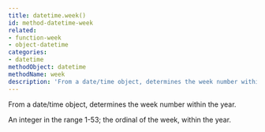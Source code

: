 ```yaml
---
title: datetime.week()
id: method-datetime-week
related:
- function-week
- object-datetime
categories:
- datetime
methodObject: datetime
methodName: week
description: 'From a date/time object, determines the week number within the year. '
---
```


From a date/time object, determines the week number within the year.

An integer in the range 1-53; the ordinal of the  week, within the year.
